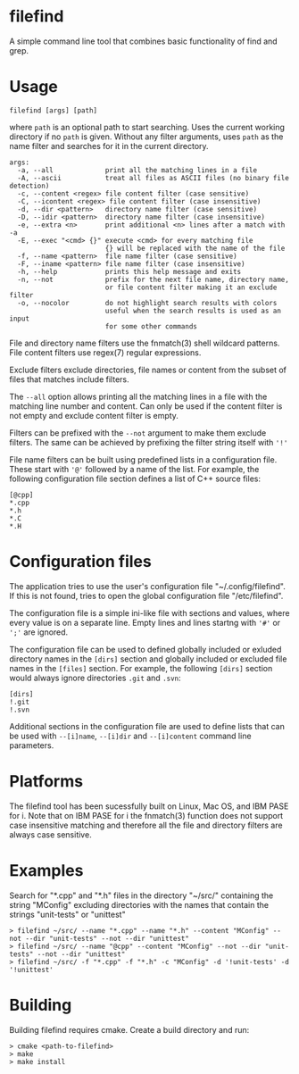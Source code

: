 # filefind
A simple command line tool that combines basic functionality of find and grep.

# Usage
`filefind [args] [path]`

where `path` is an optional path to start searching. Uses the current working directory if no `path` is given. Without any filter arguments, uses `path` as the name filter and searches for it in the current directory.

```
args:
  -a, --all             print all the matching lines in a file
  -A, --ascii           treat all files as ASCII files (no binary file detection)
  -c, --content <regex> file content filter (case sensitive)
  -C, --icontent <regex> file content filter (case insensitive)
  -d, --dir <pattern>   directory name filter (case sensitive)
  -D, --idir <pattern>  directory name filter (case insensitive)
  -e, --extra <n>       print additional <n> lines after a match with -a
  -E, --exec "<cmd> {}" execute <cmd> for every matching file
                        {} will be replaced with the name of the file
  -f, --name <pattern>  file name filter (case sensitive)
  -F, --iname <pattern> file name filter (case insensitive)
  -h, --help            prints this help message and exits
  -n, --not             prefix for the next file name, directory name,
                        or file content filter making it an exclude filter
  -o, --nocolor         do not highlight search results with colors
                        useful when the search results is used as an input
                        for some other commands
```

File and directory name filters use the fnmatch(3) shell wildcard patterns. File content filters use regex(7) regular expressions.

Exclude filters exclude directories, file names or content from the subset of files that matches include filters.

The `--all` option allows printing all the matching lines in a file with the matching line number and content. Can only be used if the content filter is not empty and exclude content filter is empty.

Filters can be prefixed with the `--not` argument to make them exclude filters. The same can be achieved by prefixing the filter string itself with `'!'`

File name filters can be built using predefined lists in a configuration file. These start with `'@'` followed by a name of the list. For example, the following configuration file section defines a list of C++ source files:

```
[@cpp]
*.cpp
*.h
*.C
*.H
```
# Configuration files

The application tries to use the user's configuration file "~/.config/filefind". If this is not found, tries to open the global configuration file "/etc/filefind".

The configuration file is a simple ini-like file with sections and values, where every value is on a separate line. Empty lines and lines startng with `'#'` or `';'` are ignored.

The configuration file can be used to defined globally included or exluded directory names in the `[dirs]` section and globally included or excluded file names in the `[files]` section. For example, the following `[dirs]` section would always ignore directories `.git` and `.svn`:
```
[dirs]
!.git
!.svn
```
Additional sections in the configuration file are used to define lists that can be used with `--[i]name`, `--[i]dir` and `--[i]content` command line parameters.

# Platforms

The filefind tool has been sucessfully built on Linux, Mac OS, and IBM PASE for i. Note that on IBM PASE for i the fnmatch(3) function does not support case insensitive matching and therefore all the file and directory filters are always case sensitive.

# Examples

Search for "\*.cpp" and "\*.h" files in the directory "~/src/" containing the string
"MConfig" excluding directories with the names that contain the strings "unit-tests"
or "unittest"

```
> filefind ~/src/ --name "*.cpp" --name "*.h" --content "MConfig" --not --dir "unit-tests" --not --dir "unittest"
> filefind ~/src/ --name "@cpp" --content "MConfig" --not --dir "unit-tests" --not --dir "unittest"
> filefind ~/src/ -f "*.cpp" -f "*.h" -c "MConfig" -d '!unit-tests' -d '!unittest'
```

# Building
Building filefind requires cmake. Create a build directory and run:
```
> cmake <path-to-filefind>
> make
> make install
```
